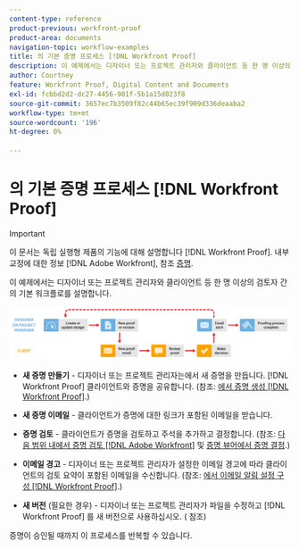 ```yaml
---
content-type: reference
product-previous: workfront-proof
product-area: documents
navigation-topic: workflow-examples
title: 의 기본 증명 프로세스 [!DNL Workfront Proof]
description: 이 예제에서는 디자이너 또는 프로젝트 관리자와 클라이언트 등 한 명 이상의 검토자 간의 기본 워크플로를 설명합니다.
author: Courtney
feature: Workfront Proof, Digital Content and Documents
exl-id: fcbbd2d2-dc27-4456-901f-5b1a15d023f8
source-git-commit: 3657ec7b3509f82c44b65ec39f909d336deaaba2
workflow-type: tm+mt
source-wordcount: '196'
ht-degree: 0%

---
```


# 의 기본 증명 프로세스 [!DNL Workfront Proof]

>[!IMPORTANT]
>
>이 문서는 독립 실행형 제품의 기능에 대해 설명합니다 [!DNL Workfront Proof]. 내부 교정에 대한 정보 [!DNL Adobe Workfront], 참조 [증명](../../../review-and-approve-work/proofing/proofing.md).

이 예제에서는 디자이너 또는 프로젝트 관리자와 클라이언트 등 한 명 이상의 검토자 간의 기본 워크플로를 설명합니다.

![basic_workflow.png](assets/basic_workflow.png)

* **새 증명 만들기** - 디자이너 또는 프로젝트 관리자는에서 새 증명을 만듭니다. [!DNL Workfront Proof] 클라이언트와 증명을 공유합니다. (참조: [에서 증명 생성 [!DNL Workfront Proof]](../../../workfront-proof/wp-work-proofsfiles/create-proofs-and-files/generate-proofs.md).)

* **새 증명 이메일** - 클라이언트가 증명에 대한 링크가 포함된 이메일을 받습니다.

* **증명 검토** - 클라이언트가 증명을 검토하고 주석을 추가하고 결정합니다. (참조: [다음 범위 내에서 증명 검토 [!DNL Adobe Workfront]](../../../review-and-approve-work/proofing/reviewing-proofs-within-workfront/review-proofs-in-wf.md) 및 [증명 뷰어에서 증명 결정](../../../review-and-approve-work/proofing/reviewing-proofs-within-workfront/make-a-decision-on-a-proof/make-decisions-on-proof.md).)

* **이메일 경고** - 디자이너 또는 프로젝트 관리자가 설정한 이메일 경고에 따라 클라이언트의 검토 요약이 포함된 이메일을 수신합니다. (참조: [에서 이메일 알림 설정 구성 [!DNL Workfront Proof]](../../../workfront-proof/wp-emailsntfctns/email-alerts/config-email-notification-settings-wp.md).)

* **새 버전** (필요한 경우) - 디자이너 또는 프로젝트 관리자가 파일을 수정하고 [!DNL Workfront Proof] 를 새 버전으로 사용하십시오. ( 참조)

증명이 승인될 때까지 이 프로세스를 반복할 수 있습니다.
